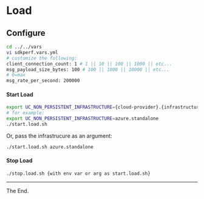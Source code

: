 # Load

## Configure
````bash
cd ../../vars
vi sdkperf.vars.yml
# customize the following:
client_connection_count: 1 # 1 || 10 || 100 || 1000 || etc...
msg_payload_size_bytes: 100 # 100 || 1000 || 10000 || etc...
# 0=max
msg_rate_per_second: 200000
````

#### Start Load
````bash
export UC_NON_PERSISTENT_INFRASTRUCTURE={cloud-provider}.{infrastructure}
# for example:
export UC_NON_PERSISTENT_INFRASTRUCTURE=azure.standalone
./start.load.sh
````
Or, pass the infrastrucure as an argument:
````bash
./start.load.sh azure.standalone
````
#### Stop Load

````bash
./stop.load.sh {with env var or arg as start.load.sh}
````


---
The End.
